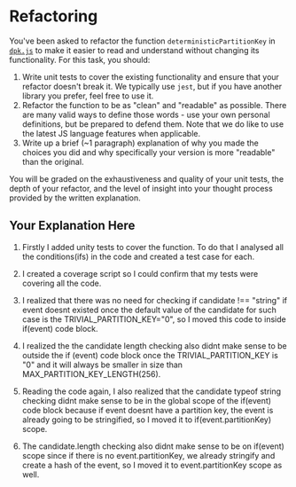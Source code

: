 # Refactoring

You've been asked to refactor the function `deterministicPartitionKey` in [`dpk.js`](dpk.js) to make it easier to read and understand without changing its functionality. For this task, you should:

1. Write unit tests to cover the existing functionality and ensure that your refactor doesn't break it. We typically use `jest`, but if you have another library you prefer, feel free to use it.
2. Refactor the function to be as "clean" and "readable" as possible. There are many valid ways to define those words - use your own personal definitions, but be prepared to defend them. Note that we do like to use the latest JS language features when applicable.
3. Write up a brief (~1 paragraph) explanation of why you made the choices you did and why specifically your version is more "readable" than the original.

You will be graded on the exhaustiveness and quality of your unit tests, the depth of your refactor, and the level of insight into your thought process provided by the written explanation.

## Your Explanation Here

1. Firstly I added unity tests to cover the function. To do that I analysed all the conditions(ifs) in the code and created a test case for each.

2. I created a coverage script so I could confirm that my tests were covering all the code.

3. I realized that there was no need for checking if candidate !== "string" if event doesnt existed once the default value of the candidate for such case is the TRIVIAL_PARTITION_KEY="0", so I moved this code to inside if(event) code block.

4. I realized the the candidate length checking also didnt make sense to be outside the if (event) code block once the TRIVIAL_PARTITION_KEY is "0" and it will always be smaller in size than MAX_PARTITION_KEY_LENGTH(256).

5. Reading the code again, I also realized that the candidate typeof string checking didnt make sense to be in the global scope of the if(event) code block because if event doesnt have a partition key, the event is already going to be stringified, so I moved it to if(event.partitionKey) scope.

6. The candidate.length checking also didnt make sense to be on if(event) scope since if there is no event.partitionKey, we already stringify and create a hash of the event, so I moved it to event.partitionKey scope as well.